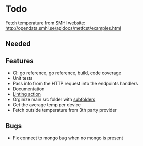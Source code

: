 # Todo

Fetch temperature from SMHI website: http://opendata.smhi.se/apidocs/metfcst/examples.html

## Needed

## Features

- CI: go reference, go reference, build, code coverage
- Unit tests
- Pass info from the HTTP request into the endpoints handlers
- Documentation
- [Linting action](https://github.com/wearerequired/lint-action)
- Orginize main src folder with [subfolders](https://stackoverflow.com/questions/23154898/break-up-go-project-into-subfolders)
- Get the average temp per device
- Fetch outside temperature from 3th party provider

## Bugs

- Fix connect to mongo bug when no mongo is present
